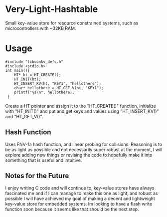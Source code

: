 # Very-Light-Hashtable
Small key-value store for resource constrained systems, such as microcontrollers with ~32KB RAM.

# Usage 

    #include "libconkv_defs.h"
    #include <stdio.h> 
    int main(){
        HT* ht = HT_CREATE();
        HT_INIT(ht); 
        HT_INSERT_KV(ht, "KEY1", "hellothere"); 
        char* hellothere = HT_GET_V(ht, "KEY1"); 
        printf("%s\n", hellothere);
     } 
Create a HT pointer and assign it to the "HT_CREATE()" function, initialize with "HT_INIT()" and put and get keys and values using "HT_INSERT_KV()" and "HT_GET_V()". 

## Hash Function 
Uses FNV-1a hash function, and linear probing for collisions. Reasoning is to be as light as possible and not necessarily super robust at the moment, I will explore adding new things or revising the code to hopefully make it into something that is useful and intuitive.

## Notes for the Future
I enjoy writing C code and will continue to, key-value stores have always fascinated me and if I can manage to make this one as light, and robust as possible I will have achieved my goal of making a decent and lightweight key-value store for embedded systems. Im looking to have a flash write function soon because it seems like that should be the next step. 

